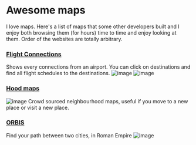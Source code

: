 # Awesome maps

I love maps. Here's a list of maps that some other developers built and I enjoy both browsing them (for hours) time to time and enjoy looking at them. Order of the websites are totally arbitrary.


### [Flight Connections](flightconnections.com)
Shows every connections from an airport. You can click on destinations and find all flight schedules to the destinations.
![image](https://user-images.githubusercontent.com/3067070/109463595-24cbb380-7a1a-11eb-9cad-7a0e85eeedca.png)
![image](https://user-images.githubusercontent.com/3067070/109463923-afacae00-7a1a-11eb-8fac-52f1d4315387.png)

### [Hood maps](https://hoodmaps.com/)
![image](https://user-images.githubusercontent.com/3067070/109464104-f7333a00-7a1a-11eb-82e4-c0cb52200cfb.png)
Crowd sourced neighbourhood maps, useful if you move to a new place or visit a new place.

### [ORBIS](https://orbis.stanford.edu/)
Find your path between two cities, in Roman Empire
![image](https://user-images.githubusercontent.com/3067070/109465460-1206ae00-7a1d-11eb-8310-0d6fc92a7526.png)
